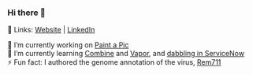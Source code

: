 ### Hi there 👋
🔗 Links: [Website](https://samanthagatt.com/) | [LinkedIn](https://www.linkedin.com/in/samantha-gatt/)

🔭 I’m currently working on [Paint a Pic](https://github.com/samanthagatt/Paint-a-Pic) <br>
🌱 I’m currently learning [Combine](https://github.com/samanthagatt/Combine) and [Vapor](https://github.com/samanthagatt/Vapor-Blog), and [dabbling in ServiceNow](https://github.com/samanthagatt/devtraining-needit-orlando) <br>
⚡ Fun fact: I authored the genome annotation of the virus, [Rem711](https://www.ncbi.nlm.nih.gov/nuccore/MG770216)

<!--
**samanthagatt/samanthagatt** is a ✨ _special_ ✨ repository because its `README.md` (this file) appears on your GitHub profile.

Here are some ideas to get you started:

- 👯 I’m looking to collaborate on ...
- 🤔 I’m looking for help with ...
- 💬 Ask me about ...
- 📫 How to reach me: ...
- 😄 Pronouns: ...
-->
